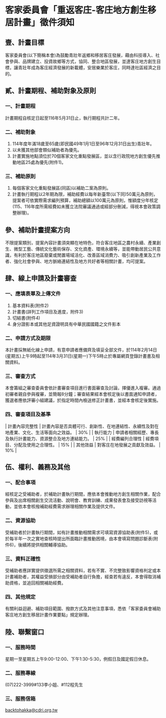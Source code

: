 # 客家委員會「重返客庄-客庄地方創生移居計畫」徵件須知

## 壹、計畫目標

客家委員會(以下簡稱本會)為鼓勵青壯年返鄉和移居客庄發展，藉由科技導入、社會參與、品牌建立、投資故鄉等方式，協同、整合地區發展，並達客庄地方創生目標，讓青壯年成為客庄經濟發展的新載體，安居樂業於客庄，同時達社區經濟之目的。

## 貳、計畫期程、補助對象及原則

### 一、計畫期程
計畫期程自核定日起至116年5月31日止，執行期程共計二年。

### 二、補助對象
1. 114年度年滿18歲至65歲(即民國49年1月1日至96年12月31日出生)青壯年。
2. 以未獲其他部會類似補助者為優先。
3. 計畫實施地點須位於70個客家文化重點發展區，並以含行政院地方創生優先推動地區25處為優先(附件1)。

### 三、補助原則
1. 每個客家文化重點發展區(同區)以補助二案為原則。
2. 計畫執行期程以2年期為限，補助經費以每年新臺幣(以下同)50萬元為原則，提案者可依實際需求編列預算，補助總額以100萬元為原則，惟額度分年核定(115、116年度所需經費如未獲立法院審議通過或經部分刪減，得視本會政策調整辦理)。

## 參、補助計畫提案方向

不限提案類別，提案內容計畫須突顯在地特色，符合客庄地區之農村永續、產業創生、微型工藝、傳統文化藝術保存、文化資產、環境永續等，並能帶動居民公共意識，有利於客庄地區廢棄或閒置場域活化、改善區域消費力、吸引創新產業及工作者、強化社會參與、地方脈絡連結性及地方共好者等相關計畫，均可提案。

## 肆、線上申請及計畫審查

### 一、應填表單及上傳文件
1. 基本資料表(附件2)
2. 計畫書(詳列工作項目及進度，附件3)
3. 切結書(附件4)
4. 身分證影本或其他足資證明具有中華民國國籍之文件影本

### 二、申請方式及期限
本計畫採無紙化線上申請，有意申請者應備齊及填妥全部文件，於114年2月14日(星期五)上午9時起至114年3月31日(星期一)下午5時止於專屬網頁登錄計畫書及相關資料。

### 三、審查方式
本會籌組之審查委員會依計畫審查項目進行書面審查及討論，擇優進入複審。通過初審者親自參與複審，並簡報8分鐘；審查結果經本會核定後以書面通知申請者，獲選者應依評審小組建議，於指定時間內檢送修正計畫書，並經本會核定後實施。

### 四、審查項目及基準

| 計畫內容完整性 | 計畫內容是否具體可行、創新性、在地連結性、永續性及對在地產業、文化、生活等面向之效益。 | 30% |
| 執行能力 | 申請者相關經歷、專長及執行計畫能力、資源整合及地方連結能力。 | 25% |
| 經費編列合理性 | 經費項目、分配及使用之合理性。 | 15% |
| 其他效益 | 對客庄在地發展之貢獻及效益。 | 10% |

## 伍、權利、義務及其他
### 一、配合事項
經核定之受補助者，於補助計畫執行期間，應依本會推動地方創生相關作業，配合參與及出席相關創生交流活動、說明會、教育訓練、成果發表會及接受訪視等活動，並依本會核撥補助經費需求辦理相關作業及提供文件。

### 二、資源協助
受補助者於計畫執行期間，如有計畫推動相關需求可填寫資源協助表(附件5)，或於每半年一次之實地查核時提出所面臨計畫推動困境，由本會填寫問題診斷表(附件6)，後續將提供相關輔導協助。

### 三、資料正確性
受補助者應詳實提供徵選所需之相關資料，若有不實、不完整致影響資格判定或本計畫補助者，其權益受損部分由受補助者自行負擔，經查若有違反，本會得取消補助資格，並追回相關補助經費。

### 四、其他規定
有關利益迴避、補助項目範圍、撥款方式及其他注意事項，悉依「客家委員會補助客庄地方創生移居計畫作業要點」規定辦理。

## 陸、聯繫窗口

### 一、服務時間
星期一至星期五上午9:00-12:00、下午1:30-5:30，例假日及國定假日休息。

### 二、服務專線
(07)222-3999#133李小姐、#112程先生

### 三、服務信箱
backtohakka@cdri.org.tw
